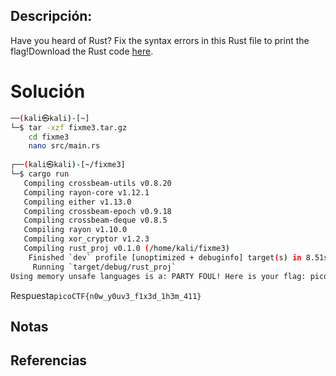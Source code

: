 ## Descripción:
Have you heard of Rust? Fix the syntax errors in this Rust file to print the flag!Download the Rust code [here](https://challenge-files.picoctf.net/c_verbal_sleep/dcdaf491b35c1d0f5075e9583edbbb7aaea1dffb6ad32bc000e4d87b5200ff7b/fixme3.tar.gz).

# Solución
```bash
──(kali㉿kali)-[~]
└─$ tar -xzf fixme3.tar.gz
    cd fixme3
    nano src/main.rs
                                                                                                                                                                      
┌──(kali㉿kali)-[~/fixme3]
└─$ cargo run
   Compiling crossbeam-utils v0.8.20
   Compiling rayon-core v1.12.1
   Compiling either v1.13.0
   Compiling crossbeam-epoch v0.9.18
   Compiling crossbeam-deque v0.8.5
   Compiling rayon v1.10.0
   Compiling xor_cryptor v1.2.3
   Compiling rust_proj v0.1.0 (/home/kali/fixme3)
    Finished `dev` profile [unoptimized + debuginfo] target(s) in 8.51s
     Running `target/debug/rust_proj`
Using memory unsafe languages is a: PARTY FOUL! Here is your flag: picoCTF{n0w_y0uv3_f1x3d_1h3m_411}

```
Respuesta`picoCTF{n0w_y0uv3_f1x3d_1h3m_411}`
## Notas

## Referencias
 